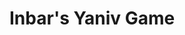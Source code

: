 # Inbar's Yaniv Game

[Flow chart of Yaniv Game]: https://github.com/Inbar-Weinberg/Yaniv/blob/master/Yaniv%20Game%20Plan.svg	"Flow chart of Yaniv game."

